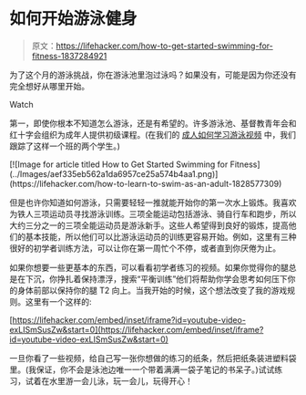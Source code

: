# 如何开始游泳健身

> 原文：<https://lifehacker.com/how-to-get-started-swimming-for-fitness-1837284921>

为了这个月的游泳挑战，你在游泳池里泡过泳吗？如果没有，可能是因为你还没有完全想好从哪里开始。

Watch

第一，即使你根本不知道怎么游泳，还是有希望的。许多游泳池、基督教青年会和红十字会组织为成年人提供初级课程。(在我们的 [成人如何学习游泳视频](https://lifehacker.com/how-to-learn-to-swim-as-an-adult-1828577309) 中，我们跟踪了这样一个班的两个学生。)

<aside data-commerce-source="inset" class="sc-16a0mhj-2 gAjHzr">[![Image for article titled How to Get Started Swimming for Fitness](../Images/aef335eb562a1da6957ce25a574b4aa1.png)](https://lifehacker.com/how-to-learn-to-swim-as-an-adult-1828577309)</aside>

但是也许你知道如何游泳，只需要轻轻一推就能开始你的第一次水上锻炼。我喜欢为铁人三项运动员寻找游泳训练。三项全能运动包括游泳、骑自行车和跑步，所以大约三分之一的三项全能运动员是游泳新手。这些人希望得到良好的锻炼，提高他们的基本技能，所以他们可以比游泳运动员的训练更容易开始。例如，这里有三种很好的初学者训练方法，可以让你在第一周忙个不停，或者直到你厌倦为止。

如果你想要一些更基本的东西，可以看看初学者练习的视频。如果你觉得你的腿总是在下沉，你挣扎着保持漂浮，搜索“平衡训练”他们将帮助你学会思考如何压下你的身体前部以保持你的腿 T2 向上。当我开始的时候，这个想法改变了我的游戏规则。这里有一个这样的:

 [https://lifehacker.com/embed/inset/iframe?id=youtube-video-exLISmSusZw&start=0](https://lifehacker.com/embed/inset/iframe?id=youtube-video-exLISmSusZw&start=0) 

一旦你看了一些视频，给自己写一张你想做的练习的纸条，然后把纸条装进塑料袋里。(我保证，你不会是泳池边唯一一个带着满满一袋子笔记的书呆子。)试试练习，试着在水里游一会儿泳，玩一会儿，玩得开心！